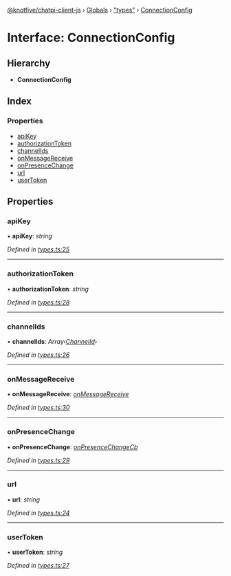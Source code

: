 [@knotfive/chatpi-client-js](../README.md) › [Globals](../globals.md) › ["types"](../modules/_types_.md) › [ConnectionConfig](_types_.connectionconfig.md)

# Interface: ConnectionConfig

## Hierarchy

* **ConnectionConfig**

## Index

### Properties

* [apiKey](_types_.connectionconfig.md#apikey)
* [authorizationToken](_types_.connectionconfig.md#authorizationtoken)
* [channelIds](_types_.connectionconfig.md#channelids)
* [onMessageReceive](_types_.connectionconfig.md#onmessagereceive)
* [onPresenceChange](_types_.connectionconfig.md#onpresencechange)
* [url](_types_.connectionconfig.md#url)
* [userToken](_types_.connectionconfig.md#usertoken)

## Properties

###  apiKey

• **apiKey**: *string*

*Defined in [types.ts:25](https://github.com/ArcQ/chatpi/blob/70f8801/clients/js/chatpi-client/src/types.ts#L25)*

___

###  authorizationToken

• **authorizationToken**: *string*

*Defined in [types.ts:28](https://github.com/ArcQ/chatpi/blob/70f8801/clients/js/chatpi-client/src/types.ts#L28)*

___

###  channelIds

• **channelIds**: *Array‹[ChannelId](../modules/_types_.md#channelid)›*

*Defined in [types.ts:26](https://github.com/ArcQ/chatpi/blob/70f8801/clients/js/chatpi-client/src/types.ts#L26)*

___

###  onMessageReceive

• **onMessageReceive**: *[onMessageReceive](_types_.onmessagereceive.md)*

*Defined in [types.ts:30](https://github.com/ArcQ/chatpi/blob/70f8801/clients/js/chatpi-client/src/types.ts#L30)*

___

###  onPresenceChange

• **onPresenceChange**: *[onPresenceChangeCb](_types_.onpresencechangecb.md)*

*Defined in [types.ts:29](https://github.com/ArcQ/chatpi/blob/70f8801/clients/js/chatpi-client/src/types.ts#L29)*

___

###  url

• **url**: *string*

*Defined in [types.ts:24](https://github.com/ArcQ/chatpi/blob/70f8801/clients/js/chatpi-client/src/types.ts#L24)*

___

###  userToken

• **userToken**: *string*

*Defined in [types.ts:27](https://github.com/ArcQ/chatpi/blob/70f8801/clients/js/chatpi-client/src/types.ts#L27)*
